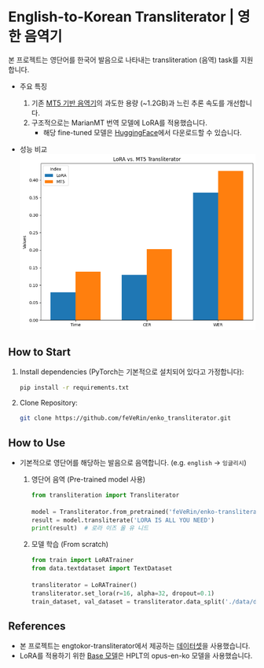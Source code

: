 # English-to-Korean Transliterator | 영한 음역기

본 프로젝트는 영단어를 한국어 발음으로 나타내는 transliteration (음역) task를 지원합니다.

- 주요 특징
    1. 기존 [MT5 기반 음역기](https://github.com/eunsour/engtokor-transliterator/tree/main)의 과도한 용량 (~1.2GB)과 느린 추론 속도를 개선합니다.
    2. 구조적으로는 MarianMT 번역 모델에 LoRA를 적용했습니다.
        - 해당 fine-tuned 모델은 [HuggingFace](https://huggingface.co/feVeRin/enko-transliteration)에서 다운로드할 수 있습니다.

- 성능 비교
    ![image](./output.png)

## How to Start

1. Install dependencies (PyTorch는 기본적으로 설치되어 있다고 가정합니다):

    ```bash
    pip install -r requirements.txt
    ```

2. Clone Repository:

    ```bash
    git clone https://github.com/feVeRin/enko_transliterator.git
    ```

## How to Use

- 기본적으로 영단어를 해당하는 발음으로 음역합니다. (e.g. `english` -> `잉글리시`)
    1. 영단어 음역 (Pre-trained model 사용)

        ```python
        from transliteration import Transliterator

        model = Transliterator.from_pretrained('feVeRin/enko-transliteration')
        result = model.transliterate('LORA IS ALL YOU NEED')
        print(result)  # 로라 이즈 올 유 니드
        ```

    2. 모델 학습 (From scratch)

        ```python
        from train import LoRATrainer
        from data.textdataset import TextDataset

        transliterator = LoRATrainer()
        transliterator.set_lora(r=16, alpha=32, dropout=0.1)
        train_dataset, val_dataset = transliterator.data_split('./data/data.txt', 0.2)
        ```

## References

- 본 프로젝트는 engtokor-transliterator에서 제공하는 [데이터셋](https://github.com/eunsour/engtokor-transliterator/tree/main)을 사용했습니다.
- LoRA를 적용하기 위한 [Base 모델](https://huggingface.co/HPLT/translate-en-ko-v2.0-hplt_opus)은 HPLT의 opus-en-ko 모델을 사용했습니다.
